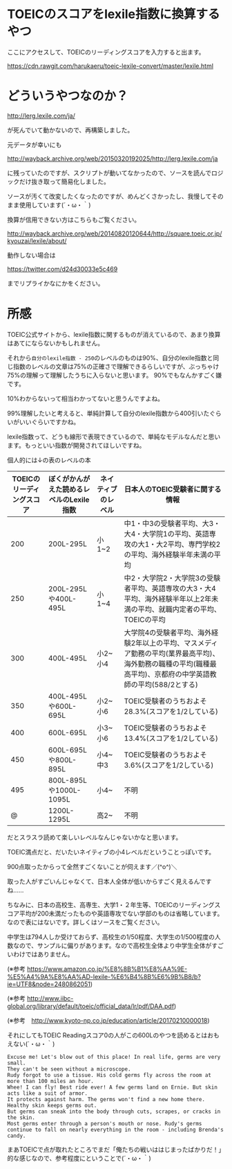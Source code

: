 # TOEICのスコアをlexile指数に換算するやつ

ここにアクセスして、TOEICのリーディングスコアを入力すると出ます。

https://cdn.rawgit.com/harukaeru/toeic-lexile-convert/master/lexile.html

# どういうやつなのか？

http://lerg.lexile.com/ja/

が死んでいて動かないので、再構築しました。

元データが幸いにも

http://wayback.archive.org/web/20150320192025/http://lerg.lexile.com/ja

に残っていたのですが、スクリプトが動いてなかったので、ソースを読んでロジックだけ抜き取って簡易化しました。

ソースが汚くて改変したくなったのですが、めんどくさかったし、我慢してそのまま使用しています(´・ω・｀)

換算が信用できない方はこちらもご覧ください。

http://wayback.archive.org/web/20140820120644/http://square.toeic.or.jp/kyouzai/lexile/about/


動作しない場合は

https://twitter.com/d24d30033e5c469

までリプライかなにかをください。
# 所感
TOEIC公式サイトから、lexile指数に関するものが消えているので、あまり換算はあてにならないかもしれません。

それから`自分のlexile指数 - 250`のレベルのものは90%、自分のlexile指数と同じ指数のレベルの文章は75%の正確さで理解できるらしいですが、ぶっちゃけ75%の理解って理解したうちに入らないと思います。
90%でもなんかすごく嫌です。

10%わからないって相当わかってないと思うんですよね。

99%理解したいと考えると、単純計算して自分のlexile指数から400引いたぐらいがいいぐらいですかね。

lexile指数って、どうも線形で表現できているので、単純なモデルなんだと思います。もっといい指数が開発されてほしいですね。

個人的には↓の表のレベルの本

TOEICのリーディングスコア|ぼくがかんがえた読めるレベルのLexile指数|ネイティブのレベル|日本人のTOEIC受験者に関する情報
---|---|---|---
200|200L-295L|小1~2 | 中1・中3の受験者平均、大3・大4・大学院1の平均、英語専攻の大1・大2平均、専門学校2の平均、海外経験半年未満の平均
250|200L-295Lや400L-495L|小1~4|中2・大学院2・大学院3の受験者平均、英語専攻の大3・大4平均、海外経験半年以上2年未満の平均、就職内定者の平均、TOEICの平均
300|400L-495L|小2~小4|大学院4の受験者平均、海外経験2年以上の平均、マスメディア勤務の平均(業界最高平均)、海外勤務の職種の平均(職種最高平均)、京都府の中学英語教師の平均(588/2とする)
350|400L-495Lや600L-695L|小2~小6|TOEIC受験者のうちおよそ28.3%(スコアを1/2している)
400|600L-695L|小3~小6|TOEIC受験者のうちおよそ13.4%(スコアを1/2している)
450|600L-695Lや800L-895L|小4~中3|TOEIC受験者のうちおよそ3.6%(スコアを1/2している)
495|800L-895Lや1000L-1095L|小4~|不明
@|1200L-1295L|高2~|不明

だとスラスラ読めて楽しいレベルなんじゃないかなと思います。

TOEIC満点だと、だいたいネイティブの小4レベルだということっぽいです。

900点取ったからって全然すごくないことが伺えます／(^o^)＼

取った人がすごいんじゃなくて、日本人全体が低いからすごく見えるんですね……

ちなみに、日本の高校生、高専生、大学1・２年生等、TOEICのリーディングスコア平均が200未満だったものや英語専攻でない学部のものは省略しています。なので表にはないです。詳しくはソースをご覧ください。

中学生は794人しか受けておらず、高校生の1/50程度、大学生の1/500程度の人数なので、サンプルに偏りがあります。なので高校生全体より中学生全体がすごいわけではありません。

(※参考 https://www.amazon.co.jp/%E8%8B%B1%E8%AA%9E-%E5%A4%9A%E8%AA%AD-lexile-%E6%B4%8B%E6%9B%B8/b?ie=UTF8&node=2480862051)

(※参考 http://www.iibc-global.org/library/default/toeic/official_data/lr/pdf/DAA.pdf)

(※参考　http://www.kyoto-np.co.jp/education/article/20170210000018)

それにしてもTOEIC Readingスコア0の人がこの600Lのやつを読めるとはおもえない(´・ω・｀)
```
Excuse me! Let's blow out of this place! In real life, germs are very small.
They can't be seen without a microscope.
Rudy forgot to use a tissue. His cold germs fly across the room at more than 100 miles an hour.
Whee! I can fly! Best ride ever! A few germs land on Ernie. But skin acts like a suit of armor.
It protects against harm. The germs won't find a new home there. Healthy skin keeps germs out.
But germs can sneak into the body through cuts, scrapes, or cracks in the skin.
Most germs enter through a person's mouth or nose. Rudy's germs continue to fall on nearly everything in the room - including Brenda's candy.
```

まあTOEICで点が取れたところでまだ「俺たちの戦いははじまったばかりだ！」的な感じなので、参考程度にということで(´・ω・｀)
